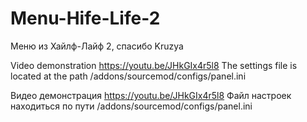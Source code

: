# Menu-Hife-Life-2
Меню из Хайлф-Лайф 2, спасибо Kruzya


Video demonstration https://youtu.be/JHkGIx4r5l8
The settings file is located at the path /addons/sourcemod/configs/panel.ini


Видео демонстрация https://youtu.be/JHkGIx4r5l8
Файл настроек находиться по пути /addons/sourcemod/configs/panel.ini

